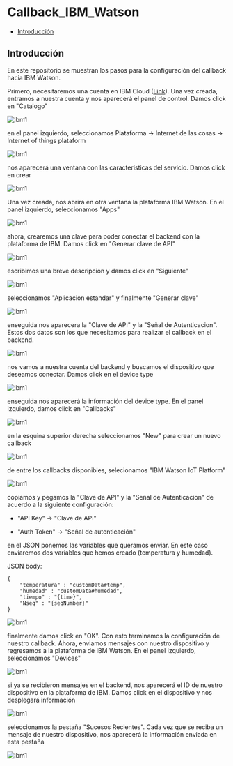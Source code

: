 Callback_IBM_Watson
===================

-	[Introducción](#introducción)

Introducción
------------

En este repositorio se muestran los pasos para la configuración del callback hacia IBM Watson. 

Primero, necesitaremos una cuenta en IBM Cloud ([Link](https://console.bluemix.net/)).
Una vez creada, entramos a nuestra cuenta y nos aparecerá el panel de control. Damos click en "Catalogo"

![ibm1](https://github.com/NXTIoT/Callback_IBM_Watson/blob/master/imagenes/ibm1.png?raw=true)

en el panel izquierdo, seleccionamos Plataforma -> Internet de las cosas -> Internet of things plataform

![ibm1](https://github.com/NXTIoT/Callback_IBM_Watson/blob/master/imagenes/ibm2.png?raw=true)

nos aparecerá una ventana con las caracteristicas del servicio. Damos click en crear

![ibm1](https://github.com/NXTIoT/Callback_IBM_Watson/blob/master/imagenes/ibm3.png?raw=true)

Una vez creada, nos abrirá en otra ventana la plataforma IBM Watson. En el panel izquierdo, seleccionamos "Apps"

![ibm1](https://github.com/NXTIoT/Callback_IBM_Watson/blob/master/imagenes/ibm4.png?raw=true)

ahora, crearemos una clave para poder conectar el backend con la plataforma de IBM. Damos click en "Generar clave de API" 

![ibm1](https://github.com/NXTIoT/Callback_IBM_Watson/blob/master/imagenes/ibm5.png?raw=true)

escribimos una breve descripcion y damos click en "Siguiente"

![ibm1](https://github.com/NXTIoT/Callback_IBM_Watson/blob/master/imagenes/ibm6.png?raw=true)

seleccionamos "Aplicacion estandar" y finalmente "Generar clave"

![ibm1](https://github.com/NXTIoT/Callback_IBM_Watson/blob/master/imagenes/ibm7.png?raw=true)

enseguida nos aparecera la "Clave de API" y la "Señal de Autenticacion". Estos dos datos son los que necesitamos para realizar el callback en el backend.

![ibm1](https://github.com/NXTIoT/Callback_IBM_Watson/blob/master/imagenes/ibm8.png?raw=true)

nos vamos a nuestra cuenta del backend y buscamos el dispositivo que deseamos conectar. Damos click en el device type

![ibm1](https://github.com/NXTIoT/Callback_IBM_Watson/blob/master/imagenes/ibm8a.png?raw=true)

enseguida nos aparecerá la información del device type. En el panel izquierdo, damos click en "Callbacks"

![ibm1](https://github.com/NXTIoT/Callback_IBM_Watson/blob/master/imagenes/ibm8b.png?raw=true)

en la esquina superior derecha seleccionamos "New" para crear un nuevo callback

![ibm1](https://github.com/NXTIoT/Callback_IBM_Watson/blob/master/imagenes/ibm8c.png?raw=true)

de entre los callbacks disponibles, selecionamos "IBM Watson IoT Platform" 

![ibm1](https://github.com/NXTIoT/Callback_IBM_Watson/blob/master/imagenes/ibm8d.png?raw=true)

copiamos y pegamos la "Clave de API" y la "Señal de Autenticacion" de acuerdo a la siguiente configuración:

-	"API Key" -> "Clave de API"

-	"Auth Token" -> "Señal de autenticación"

en el JSON ponemos las variables que queramos enviar. En este caso enviaremos dos variables que hemos creado (temperatura y humedad). 

JSON body:

	{
		"temperatura" : "customData#temp",
		"humedad" : "customData#humedad",
		"tiempo" : "{time}",
		"Nseq" : "{seqNumber}"
	}

![ibm1](https://github.com/NXTIoT/Callback_IBM_Watson/blob/master/imagenes/ibm12.png?raw=true)

finalmente damos click en "OK". Con esto terminamos la configuración de nuestro callback. Ahora, enviamos mensajes con nuestro dispositivo y
regresamos a la plataforma de IBM Watson. En el panel izquierdo, seleccionamos "Devices"

![ibm1](https://github.com/NXTIoT/Callback_IBM_Watson/blob/master/imagenes/ibm9.png?raw=true)

si ya se recibieron mensajes en el backend, nos aparecerá el ID de nuestro dispositivo en la plataforma de IBM. Damos click en el dispositivo y nos desplegará información

![ibm1](https://github.com/NXTIoT/Callback_IBM_Watson/blob/master/imagenes/ibm10.png?raw=true)

 seleccionamos la pestaña "Sucesos Recientes". Cada vez que se reciba un mensaje de nuestro dispositivo, nos aparecerá la información enviada en esta pestaña

![ibm1](https://github.com/NXTIoT/Callback_IBM_Watson/blob/master/imagenes/ibm11.png?raw=true)

